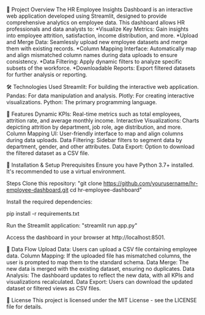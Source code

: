 📌 Project Overview
The HR Employee Insights Dashboard is an interactive web application developed using Streamlit, designed to provide comprehensive analytics on employee data.
This dashboard allows HR professionals and data analysts to:
*Visualize Key Metrics: Gain insights into employee attrition, satisfaction, income distribution, and more.
*Upload and Merge Data: Seamlessly upload new employee datasets and merge them with existing records.
*Column Mapping Interface: Automatically map and align mismatched column names during data uploads to ensure consistency.
*Data Filtering: Apply dynamic filters to analyze specific subsets of the workforce.
*Downloadable Reports: Export filtered datasets for further analysis or reporting.

🛠️ Technologies Used
Streamlit: For building the interactive web application.
Pandas: For data manipulation and analysis.
Plotly: For creating interactive visualizations.
Python: The primary programming language.

🚀 Features
Dynamic KPIs: Real-time metrics such as total employees, attrition rate, and average monthly income.
Interactive Visualizations: Charts depicting attrition by department, job role, age distribution, and more.
Column Mapping UI: User-friendly interface to map and align columns during data uploads.
Data Filtering: Sidebar filters to segment data by department, gender, and other attributes.
Data Export: Option to download the filtered dataset as a CSV file.

📁 Installation & Setup
Prerequisites
Ensure you have Python 3.7+ installed. It's recommended to use a virtual environment.

Steps
Clone this repository:
"git clone https://github.com/yourusername/hr-employee-dashboard.git
cd hr-employee-dashboard"

Install the required dependencies:

pip install -r requirements.txt

Run the Streamlit application: "streamlit run app.py"

Access the dashboard in your browser at http://localhost:8501.

🔄 Data Flow
Upload Data: Users can upload a CSV file containing employee data.
Column Mapping: If the uploaded file has mismatched columns, the user is prompted to map them to the standard schema.
Data Merge: The new data is merged with the existing dataset, ensuring no duplicates.
Data Analysis: The dashboard updates to reflect the new data, with all KPIs and visualizations recalculated.
Data Export: Users can download the updated dataset or filtered views as CSV files.

📄 License
This project is licensed under the MIT License - see the LICENSE file for details.
